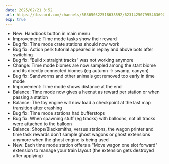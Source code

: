 ```yaml
---
date: 2025/02/21 3:52
url: https://discord.com/channels/563650322518638592/623142507995463690/1342207363767337061
exp: true
---
```

- New: Handbook button in main menu
- Improvement: Time mode tasks show their reward
- Bug fix: Time mode crate stations should now work
- Bug fix: Action perk tutorial appeared in replay and above bots after switching
- Bug fix: “Build x straight tracks” was not working anymore
- Change: Time mode biomes are now sampled among the start biome and its directly connected biomes (eg autumn -> swamp, canyon)
- Bug fix: Sandworms and other animals got removed too early in time mode
- Improvement: Time mode shows distance at the end
- Balance: Time mode now gives a hexnut as reward per station or when passing a station
- Balance: The toy engine will now load a checkpoint at the last map transition after crashing
- Bug fix: Time mode stations had bufferstops
- Bug fix: When spawning stuff (eg tracks) with balloons, not all tracks were attached to the balloon
- Balance: Shops/Blacksmiths, versus stations, the wagon printer and time task rewards don’t sample ghost wagons or ghost extensions anymore when the ghost engine is being used
- New: Each time mode station offers a "Move wagon one slot forward" extension to manage your train layout (the extension gets destroyed after applying)